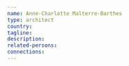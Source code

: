 ```yaml
---
name: Anne-Charlotte Malterre-Barthes
type: architect
country:
tagline:
description:
related-persons:
connections:
---
```

